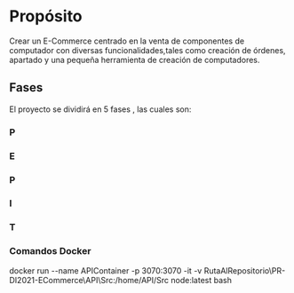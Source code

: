 # Propósito
Crear un E-Commerce centrado en la venta de componentes de computador con diversas funcionalidades,tales como creación de órdenes, apartado y una pequeña herramienta de creación de computadores.
## Fases
El proyecto se dividirá en 5 fases , las cuales son:
### P

### E

### P

### I

### T   

### Comandos Docker
docker run --name APIContainer -p 3070:3070 -it -v RutaAlRepositorio\PR-DI2021-ECommerce\API\Src:/home/API/Src node:latest bash






